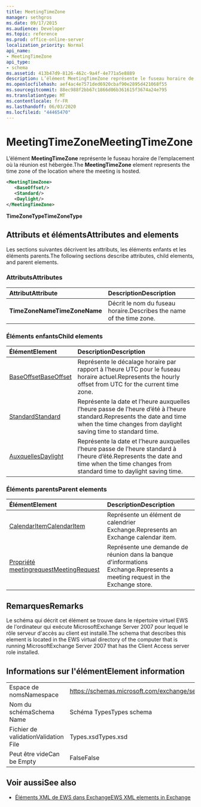 ```yaml
---
title: MeetingTimeZone
manager: sethgros
ms.date: 09/17/2015
ms.audience: Developer
ms.topic: reference
ms.prod: office-online-server
localization_priority: Normal
api_name:
- MeetingTimeZone
api_type:
- schema
ms.assetid: 413b47d9-8126-462c-9a4f-4e771a5e8889
description: L’élément MeetingTimeZone représente le fuseau horaire de l’emplacement où la réunion est hébergée.
ms.openlocfilehash: aef4ac4e7571ded6920cbaf90e2895d421068f55
ms.sourcegitcommit: 88ec988f2bb67c1866d06b361615f3674a24e795
ms.translationtype: MT
ms.contentlocale: fr-FR
ms.lasthandoff: 06/03/2020
ms.locfileid: "44465470"
---
```

# <a name="meetingtimezone"></a><span data-ttu-id="abca5-103">MeetingTimeZone</span><span class="sxs-lookup"><span data-stu-id="abca5-103">MeetingTimeZone</span></span>

<span data-ttu-id="abca5-104">L’élément **MeetingTimeZone** représente le fuseau horaire de l’emplacement où la réunion est hébergée.</span><span class="sxs-lookup"><span data-stu-id="abca5-104">The **MeetingTimeZone** element represents the time zone of the location where the meeting is hosted.</span></span> 
  
```xml
<MeetingTimeZone>
   <BaseOffset/>
   <Standard/>
   <Daylight/>
</MeetingTimeZone>
```

 <span data-ttu-id="abca5-105">**TimeZoneType**</span><span class="sxs-lookup"><span data-stu-id="abca5-105">**TimeZoneType**</span></span>
## <a name="attributes-and-elements"></a><span data-ttu-id="abca5-106">Attributs et éléments</span><span class="sxs-lookup"><span data-stu-id="abca5-106">Attributes and elements</span></span>

<span data-ttu-id="abca5-107">Les sections suivantes décrivent les attributs, les éléments enfants et les éléments parents.</span><span class="sxs-lookup"><span data-stu-id="abca5-107">The following sections describe attributes, child elements, and parent elements.</span></span>
  
### <a name="attributes"></a><span data-ttu-id="abca5-108">Attributs</span><span class="sxs-lookup"><span data-stu-id="abca5-108">Attributes</span></span>

|<span data-ttu-id="abca5-109">**Attribut**</span><span class="sxs-lookup"><span data-stu-id="abca5-109">**Attribute**</span></span>|<span data-ttu-id="abca5-110">**Description**</span><span class="sxs-lookup"><span data-stu-id="abca5-110">**Description**</span></span>|
|:-----|:-----|
|<span data-ttu-id="abca5-111">**TimeZoneName**</span><span class="sxs-lookup"><span data-stu-id="abca5-111">**TimeZoneName**</span></span> <br/> |<span data-ttu-id="abca5-112">Décrit le nom du fuseau horaire.</span><span class="sxs-lookup"><span data-stu-id="abca5-112">Describes the name of the time zone.</span></span>  <br/> |
   
### <a name="child-elements"></a><span data-ttu-id="abca5-113">Éléments enfants</span><span class="sxs-lookup"><span data-stu-id="abca5-113">Child elements</span></span>

|<span data-ttu-id="abca5-114">**Élément**</span><span class="sxs-lookup"><span data-stu-id="abca5-114">**Element**</span></span>|<span data-ttu-id="abca5-115">**Description**</span><span class="sxs-lookup"><span data-stu-id="abca5-115">**Description**</span></span>|
|:-----|:-----|
|[<span data-ttu-id="abca5-116">BaseOffset</span><span class="sxs-lookup"><span data-stu-id="abca5-116">BaseOffset</span></span>](baseoffset.md) <br/> |<span data-ttu-id="abca5-117">Représente le décalage horaire par rapport à l’heure UTC pour le fuseau horaire actuel.</span><span class="sxs-lookup"><span data-stu-id="abca5-117">Represents the hourly offset from UTC for the current time zone.</span></span>  <br/> |
|[<span data-ttu-id="abca5-118">Standard</span><span class="sxs-lookup"><span data-stu-id="abca5-118">Standard</span></span>](standard.md) <br/> |<span data-ttu-id="abca5-119">Représente la date et l’heure auxquelles l’heure passe de l’heure d’été à l’heure standard.</span><span class="sxs-lookup"><span data-stu-id="abca5-119">Represents the date and time when the time changes from daylight saving time to standard time.</span></span>  <br/> |
|[<span data-ttu-id="abca5-120">Auxquelles</span><span class="sxs-lookup"><span data-stu-id="abca5-120">Daylight</span></span>](daylight.md) <br/> |<span data-ttu-id="abca5-121">Représente la date et l’heure auxquelles l’heure passe de l’heure standard à l’heure d’été.</span><span class="sxs-lookup"><span data-stu-id="abca5-121">Represents the date and time when the time changes from standard time to daylight saving time.</span></span>  <br/> |
   
### <a name="parent-elements"></a><span data-ttu-id="abca5-122">Éléments parents</span><span class="sxs-lookup"><span data-stu-id="abca5-122">Parent elements</span></span>

|<span data-ttu-id="abca5-123">**Élément**</span><span class="sxs-lookup"><span data-stu-id="abca5-123">**Element**</span></span>|<span data-ttu-id="abca5-124">**Description**</span><span class="sxs-lookup"><span data-stu-id="abca5-124">**Description**</span></span>|
|:-----|:-----|
|[<span data-ttu-id="abca5-125">CalendarItem</span><span class="sxs-lookup"><span data-stu-id="abca5-125">CalendarItem</span></span>](calendaritem.md) <br/> |<span data-ttu-id="abca5-126">Représente un élément de calendrier Exchange.</span><span class="sxs-lookup"><span data-stu-id="abca5-126">Represents an Exchange calendar item.</span></span>  <br/> |
|[<span data-ttu-id="abca5-127">Propriété meetingrequest</span><span class="sxs-lookup"><span data-stu-id="abca5-127">MeetingRequest</span></span>](meetingrequest.md) <br/> |<span data-ttu-id="abca5-128">Représente une demande de réunion dans la banque d'informations Exchange.</span><span class="sxs-lookup"><span data-stu-id="abca5-128">Represents a meeting request in the Exchange store.</span></span>  <br/> |
   
## <a name="remarks"></a><span data-ttu-id="abca5-129">Remarques</span><span class="sxs-lookup"><span data-stu-id="abca5-129">Remarks</span></span>

<span data-ttu-id="abca5-130">Le schéma qui décrit cet élément se trouve dans le répertoire virtuel EWS de l'ordinateur qui exécute MicrosoftExchange Server 2007 pour lequel le rôle serveur d'accès au client est installé.</span><span class="sxs-lookup"><span data-stu-id="abca5-130">The schema that describes this element is located in the EWS virtual directory of the computer that is running MicrosoftExchange Server 2007 that has the Client Access server role installed.</span></span>
  
## <a name="element-information"></a><span data-ttu-id="abca5-131">Informations sur l'élément</span><span class="sxs-lookup"><span data-stu-id="abca5-131">Element information</span></span>

|||
|:-----|:-----|
|<span data-ttu-id="abca5-132">Espace de noms</span><span class="sxs-lookup"><span data-stu-id="abca5-132">Namespace</span></span>  <br/> |https://schemas.microsoft.com/exchange/services/2006/types  <br/> |
|<span data-ttu-id="abca5-133">Nom du schéma</span><span class="sxs-lookup"><span data-stu-id="abca5-133">Schema Name</span></span>  <br/> |<span data-ttu-id="abca5-134">Schéma Types</span><span class="sxs-lookup"><span data-stu-id="abca5-134">Types schema</span></span>  <br/> |
|<span data-ttu-id="abca5-135">Fichier de validation</span><span class="sxs-lookup"><span data-stu-id="abca5-135">Validation File</span></span>  <br/> |<span data-ttu-id="abca5-136">Types.xsd</span><span class="sxs-lookup"><span data-stu-id="abca5-136">Types.xsd</span></span>  <br/> |
|<span data-ttu-id="abca5-137">Peut être vide</span><span class="sxs-lookup"><span data-stu-id="abca5-137">Can be Empty</span></span>  <br/> |<span data-ttu-id="abca5-138">False</span><span class="sxs-lookup"><span data-stu-id="abca5-138">False</span></span>  <br/> |
   
## <a name="see-also"></a><span data-ttu-id="abca5-139">Voir aussi</span><span class="sxs-lookup"><span data-stu-id="abca5-139">See also</span></span>



- [<span data-ttu-id="abca5-140">Éléments XML de EWS dans Exchange</span><span class="sxs-lookup"><span data-stu-id="abca5-140">EWS XML elements in Exchange</span></span>](ews-xml-elements-in-exchange.md)

